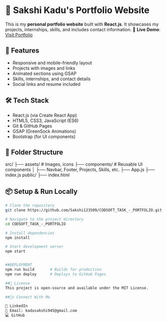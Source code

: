 # 💼 Sakshi Kadu's Portfolio Website

This is my **personal portfolio website** built with **React.js**. It showcases my projects, internships, skills, and includes contact information.
🔗 **Live Demo**: [Visit Portfolio](https://sakshi123509.github.io/CODSOFT_TASK_-_PORTFOLIO/)


## 🚀 Features

- Responsive and mobile-friendly layout  
- Projects with images and links  
- Animated sections using GSAP  
- Skills, internships, and contact details  
- Social links and resume included

## 🛠️ Tech Stack

- React.js (via Create React App)
- HTML5, CSS3, JavaScript (ES6)
- Git & GitHub Pages
- GSAP (GreenSock Animations)
- Bootstrap (for UI components)

## 🧾 Folder Structure
src/
├── assets/ # Images, icons
├── components/ # Reusable UI components
│ ├── Navbar, Footer, Projects, Skills, etc.
├── App.js
├── index.js
public/
├── index.html

## 📦 Setup & Run Locally

```bash
# Clone the repository
git clone https://github.com/Sakshi123509/CODSOFT_TASK_-_PORTFOLIO.git

# Navigate to the project directory
cd CODSOFT_TASK_-_PORTFOLIO

# Install dependencies
npm install

# Start development server
npm start


##DEPLOYMENT
npm run build       # Builds for production
npm run deploy      # Deploys to GitHub Pages

##📄 License
This project is open-source and available under the MIT License.

##🙋‍♀️ Connect With Me

💼 LinkedIn
📧 Email: kadusakshi945@gmail.com
💻 GitHub
